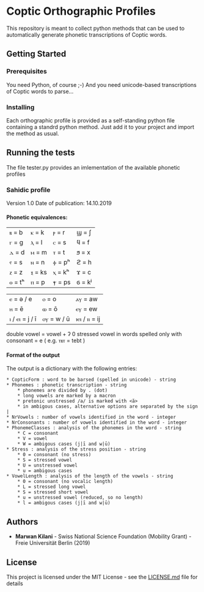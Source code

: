 # Coptic Orthographic Profiles

This repository is meant to collect python methods that can be used to automatically generate phonetic transcriptions of Coptic words.

## Getting Started

### Prerequisites

You need Python, of course ;-)
And you need unicode-based transcriptions of Coptic words to parse...


### Installing

Each orthographic profile is provided as a self-standing python file containing a standrd python method. Just add it to your project and import the method as usual.

## Running the tests

The file tester.py provides an imlementation of the available phonetic profiles

### Sahidic profile

Version 1.0
Date of publication: 14.10.2019

#### Phonetic equivalences:

|   |   |   |   |
|---|---|---|---|
| ⲃ = b | ⲕ = k | ⲣ = r | ϣ = ʃ | 
| ⲅ = g | ⲗ = l | ⲥ = s | ϥ = f |
| ⲇ = d | ⲙ = m | ⲧ = t | ϧ = x | 
| ⲋ = s | ⲛ = n | ⲫ = pʰ | ϩ = h | 
| ⲍ = z | ⲝ = ks | ⲭ = kʰ | ϫ = c |
| ⲑ = tʰ | ⲡ = p | ⲯ = ps | ϭ = kʲ |  

|   |   |   |
|---|---|---|
| ⲉ = ə / e | ⲟ = o | ⲁⲩ = aw |
| ⲏ = ē | ⲱ = ō | ⲉⲩ = ew |
| ⲓ / ⲉⲓ = j / ī | ⲟⲩ = w / ū | ⲓⲉⲓ / ⲓⲓ = ij |

double vowel = vowel + ʔ
0 stressed vowel in words spelled only with consonant = e ( e.g. ⲧⲃⲧ = tebt )

#### Format of the output

The output is a dictionary with the following entries:

```
* CopticForm : word to be barsed (spelled in unicode) - string
* Phonemes : phonetic transcription - string
	* phonemes are divided by . (dot)
	* long vowels are marked by a macron
	* pretonic unstressed /a/ is marked with <ă>
	* in ambigous cases, alternative options are separated by the sign |
* NrVowels : number of vowels identified in the word - integer
* NrConsonants : number of vowels identified in the word - integer
* PhonemeClasses : analysis of the phonemes in the word - string
	* C = consonant
	* V = vowel
	* W = ambigous cases (j|ī and w|ū)
* Stress : analysis of the stress position - string
	* 0 = consonant (no stress)
	* S = stressed vowel
	* U = unstressed vowel
	* u = ambigous cases
* VowelLength : analysis of the length of the vowels - string
	* 0 = consonant (no vocalic length)
	* L = stressed long vowel
	* S = stressed short vowel
	* u = unstressed vowel (reduced, so no length)
	* l = ambigous cases (j|ī and w|ū)
```

## Authors

* **Marwan Kilani** - Swiss National Science Foundation (Mobility Grant) - Freie Universität Berlin (2019)

## License

This project is licensed under the MIT License - see the [LICENSE.md](LICENSE.md) file for details

